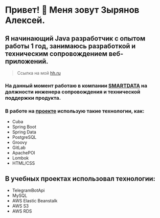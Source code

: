 # Привет! 👋 Меня зовут Зырянов Алексей.

## Я начинающий Java разработчик с опытом работы 1 год, занимаюсь разработкой и техническим сопровождением веб-приложений.

> Ссылка на мой [hh.ru](https://voronezh.hh.ru/resume/e969f4edff0c18e7df0039ed1f515070633443)

###  На данный момент работаю в компании [SMARTDATA](https://www.smartdata.dev/) на должности инженера сопровождения и технической поддержки продукта.

### В работе на [проекте](https://mytko.ru/) использую такие технологии, как:
*  Cuba
*  Spring Boot
*  Spring Data
*  PostgreSQL
*  Groovy
*  GitLab
*  ApachePOI
*  Lombok
*  HTML/CSS

 ## В учебных проектах использовал технологии:
* TelegramBotApi
* MySQL
* AWS Elastic Beanstalk
* AWS S3
* AWS RDS
<!--
**18cerf/18cerf** is a ✨ _special_ ✨ repository because its `README.md` (this file) appears on your GitHub profile.

Here are some ideas to get you started:

- 🔭 I’m currently working on ...
- 🌱 I’m currently learning ...
- 👯 I’m looking to collaborate on ...
- 🤔 I’m looking for help with ...
- 💬 Ask me about ...
- 📫 How to reach me: ...
- 😄 Pronouns: ...
- ⚡ Fun fact: ...
-->
